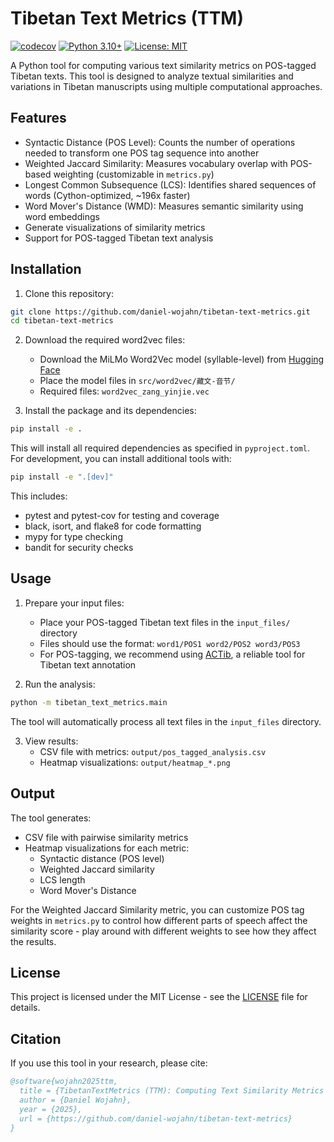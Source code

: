 # Tibetan Text Metrics (TTM)

[![codecov](https://codecov.io/gh/daniel-wojahn/tibetan-text-metrics/branch/main/graph/badge.svg)](https://codecov.io/gh/daniel-wojahn/tibetan-text-metrics)
[![Python 3.10+](https://img.shields.io/badge/python-3.10+-blue.svg)](https://www.python.org/downloads/)
[![License: MIT](https://img.shields.io/badge/License-MIT-yellow.svg)](https://opensource.org/licenses/MIT)

A Python tool for computing various text similarity metrics on POS-tagged Tibetan texts. This tool is designed to analyze textual similarities and variations in Tibetan manuscripts using multiple computational approaches.

## Features

- Syntactic Distance (POS Level): Counts the number of operations needed to transform one POS tag sequence into another
- Weighted Jaccard Similarity: Measures vocabulary overlap with POS-based weighting (customizable in `metrics.py`)
- Longest Common Subsequence (LCS): Identifies shared sequences of words (Cython-optimized, ~196x faster)
- Word Mover's Distance (WMD): Measures semantic similarity using word embeddings
- Generate visualizations of similarity metrics
- Support for POS-tagged Tibetan text analysis

## Installation

1. Clone this repository:
```bash
git clone https://github.com/daniel-wojahn/tibetan-text-metrics.git
cd tibetan-text-metrics
```

2. Download the required word2vec files:
   - Download the MiLMo Word2Vec model (syllable-level) from [Hugging Face](https://huggingface.co/CMLI-NLP/MiLMo/tree/main)
   - Place the model files in `src/word2vec/藏文-音节/`
   - Required files: `word2vec_zang_yinjie.vec`

3. Install the package and its dependencies:
```bash
pip install -e .
```

This will install all required dependencies as specified in `pyproject.toml`. For development, you can install additional tools with:
```bash
pip install -e ".[dev]"
```

This includes:
- pytest and pytest-cov for testing and coverage
- black, isort, and flake8 for code formatting
- mypy for type checking
- bandit for security checks

## Usage

1. Prepare your input files:
   - Place your POS-tagged Tibetan text files in the `input_files/` directory
   - Files should use the format: `word1/POS1 word2/POS2 word3/POS3`
   - For POS-tagging, we recommend using [ACTib](https://github.com/lothelanor/actib), a reliable tool for Tibetan text annotation

2. Run the analysis:
```bash
python -m tibetan_text_metrics.main
```
The tool will automatically process all text files in the `input_files` directory.

3. View results:
   - CSV file with metrics: `output/pos_tagged_analysis.csv`
   - Heatmap visualizations: `output/heatmap_*.png`

## Output

The tool generates:
- CSV file with pairwise similarity metrics
- Heatmap visualizations for each metric:
  - Syntactic distance (POS level)
  - Weighted Jaccard similarity
  - LCS length
  - Word Mover's Distance

For the Weighted Jaccard Similarity metric, you can customize POS tag weights in `metrics.py` to control how different parts of speech affect the similarity score - play around with different weights to see how they affect the results.

## License

This project is licensed under the MIT License - see the [LICENSE](LICENSE) file for details.

## Citation

If you use this tool in your research, please cite:

```bibtex
@software{wojahn2025ttm,
  title = {TibetanTextMetrics (TTM): Computing Text Similarity Metrics on POS-tagged Tibetan Texts},
  author = {Daniel Wojahn},
  year = {2025},
  url = {https://github.com/daniel-wojahn/tibetan-text-metrics}
}